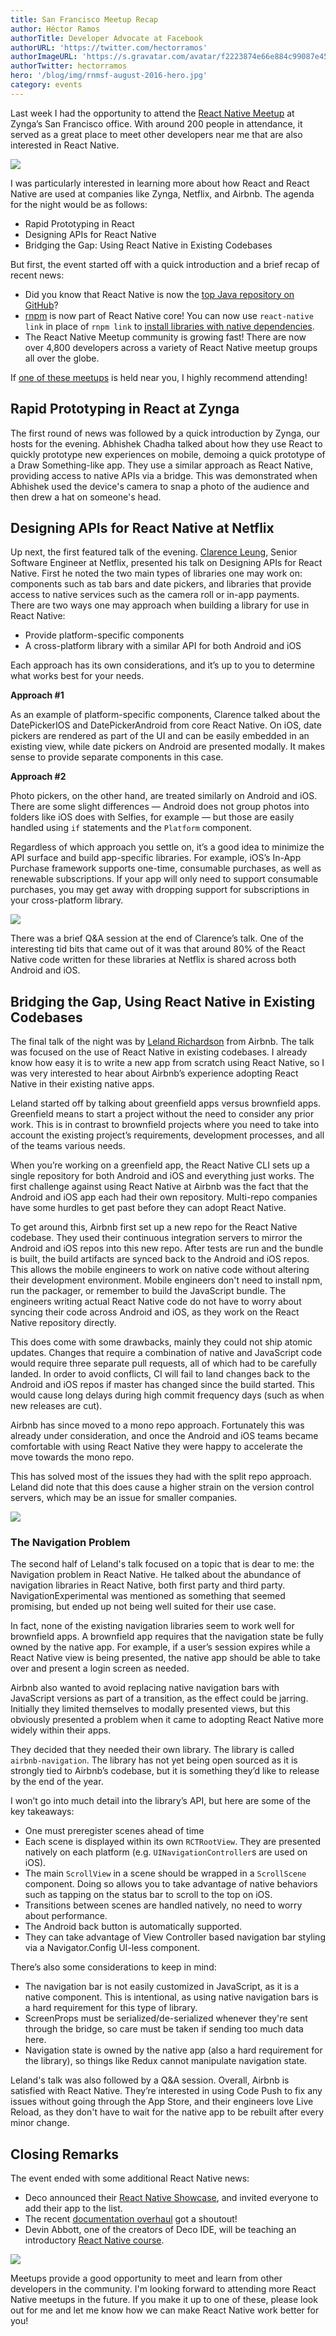 ```yaml
---
title: San Francisco Meetup Recap
author: Héctor Ramos
authorTitle: Developer Advocate at Facebook
authorURL: 'https://twitter.com/hectorramos'
authorImageURL: 'https://s.gravatar.com/avatar/f2223874e66e884c99087e452501f2da?s=128'
authorTwitter: hectorramos
hero: '/blog/img/rnmsf-august-2016-hero.jpg'
category: events
---
```


Last week I had the opportunity to attend the [React Native Meetup](http://www.meetup.com/React-Native-San-Francisco/photos/27168649/#452793854) at Zynga’s San Francisco office. With around 200 people in attendance, it served as a great place to meet other developers near me that are also interested in React Native.

![](./assets/rnmsf-august-2016-hero.jpg)

I was particularly interested in learning more about how React and React Native are used at companies like Zynga, Netflix, and Airbnb. The agenda for the night would be as follows:

- Rapid Prototyping in React
- Designing APIs for React Native
- Bridging the Gap: Using React Native in Existing Codebases

But first, the event started off with a quick introduction and a brief recap of recent news:

- Did you know that React Native is now the [top Java repository on GitHub](https://twitter.com/jamespearce/status/759637111880359937)?
- [rnpm](https://github.com/rnpm/rnpm) is now part of React Native core! You can now use `react-native link` in place of `rnpm link` to [install libraries with native dependencies](/docs/linking-libraries-ios).
- The React Native Meetup community is growing fast! There are now over 4,800 developers across a variety of React Native meetup groups all over the globe.

If [one of these meetups](http://www.meetup.com/find/?allMeetups=false&keywords=react+native&radius=Infinity&userFreeform=San+Francisco%2C+CA&mcId=z94105&mcName=San+Francisco%2C+CA&sort=recommended&eventFilter=mysugg) is held near you, I highly recommend attending!

## Rapid Prototyping in React at Zynga

The first round of news was followed by a quick introduction by Zynga, our hosts for the evening. Abhishek Chadha talked about how they use React to quickly prototype new experiences on mobile, demoing a quick prototype of a Draw Something-like app. They use a similar approach as React Native, providing access to native APIs via a bridge. This was demonstrated when Abhishek used the device's camera to snap a photo of the audience and then drew a hat on someone's head.

## Designing APIs for React Native at Netflix

Up next, the first featured talk of the evening. [Clarence Leung](https://twitter.com/clarler), Senior Software Engineer at Netflix, presented his talk on Designing APIs for React Native. First he noted the two main types of libraries one may work on: components such as tab bars and date pickers, and libraries that provide access to native services such as the camera roll or in-app payments. There are two ways one may approach when building a library for use in React Native:

- Provide platform-specific components
- A cross-platform library with a similar API for both Android and iOS

Each approach has its own considerations, and it’s up to you to determine what works best for your needs.

**Approach #1**

As an example of platform-specific components, Clarence talked about the DatePickerIOS and DatePickerAndroid from core React Native. On iOS, date pickers are rendered as part of the UI and can be easily embedded in an existing view, while date pickers on Android are presented modally. It makes sense to provide separate components in this case.

**Approach #2**

Photo pickers, on the other hand, are treated similarly on Android and iOS. There are some slight differences — Android does not group photos into folders like iOS does with Selfies, for example — but those are easily handled using `if` statements and the `Platform` component.

Regardless of which approach you settle on, it’s a good idea to minimize the API surface and build app-specific libraries. For example, iOS’s In-App Purchase framework supports one-time, consumable purchases, as well as renewable subscriptions. If your app will only need to support consumable purchases, you may get away with dropping support for subscriptions in your cross-platform library.

![](./assets/rnmsf-august-2016-netflix.jpg)

There was a brief Q&A session at the end of Clarence’s talk. One of the interesting tid bits that came out of it was that around 80% of the React Native code written for these libraries at Netflix is shared across both Android and iOS.

## Bridging the Gap, Using React Native in Existing Codebases

The final talk of the night was by [Leland Richardson](https://twitter.com/intelligibabble) from Airbnb. The talk was focused on the use of React Native in existing codebases. I already know how easy it is to write a new app from scratch using React Native, so I was very interested to hear about Airbnb’s experience adopting React Native in their existing native apps.

Leland started off by talking about greenfield apps versus brownfield apps. Greenfield means to start a project without the need to consider any prior work. This is in contrast to brownfield projects where you need to take into account the existing project’s requirements, development processes, and all of the teams various needs.

When you’re working on a greenfield app, the React Native CLI sets up a single repository for both Android and iOS and everything just works. The first challenge against using React Native at Airbnb was the fact that the Android and iOS app each had their own repository. Multi-repo companies have some hurdles to get past before they can adopt React Native.

To get around this, Airbnb first set up a new repo for the React Native codebase. They used their continuous integration servers to mirror the Android and iOS repos into this new repo. After tests are run and the bundle is built, the build artifacts are synced back to the Android and iOS repos. This allows the mobile engineers to work on native code without altering their development environment. Mobile engineers don't need to install npm, run the packager, or remember to build the JavaScript bundle. The engineers writing actual React Native code do not have to worry about syncing their code across Android and iOS, as they work on the React Native repository directly.

This does come with some drawbacks, mainly they could not ship atomic updates. Changes that require a combination of native and JavaScript code would require three separate pull requests, all of which had to be carefully landed. In order to avoid conflicts, CI will fail to land changes back to the Android and iOS repos if master has changed since the build started. This would cause long delays during high commit frequency days (such as when new releases are cut).

Airbnb has since moved to a mono repo approach. Fortunately this was already under consideration, and once the Android and iOS teams became comfortable with using React Native they were happy to accelerate the move towards the mono repo.

This has solved most of the issues they had with the split repo approach. Leland did note that this does cause a higher strain on the version control servers, which may be an issue for smaller companies.

![](./assets/rnmsf-august-2016-airbnb.jpg)

### The Navigation Problem

The second half of Leland's talk focused on a topic that is dear to me: the Navigation problem in React Native. He talked about the abundance of navigation libraries in React Native, both first party and third party. NavigationExperimental was mentioned as something that seemed promising, but ended up not being well suited for their use case.

In fact, none of the existing navigation libraries seem to work well for brownfield apps. A brownfield app requires that the navigation state be fully owned by the native app. For example, if a user’s session expires while a React Native view is being presented, the native app should be able to take over and present a login screen as needed.

Airbnb also wanted to avoid replacing native navigation bars with JavaScript versions as part of a transition, as the effect could be jarring. Initially they limited themselves to modally presented views, but this obviously presented a problem when it came to adopting React Native more widely within their apps.

They decided that they needed their own library. The library is called `airbnb-navigation`. The library has not yet being open sourced as it is strongly tied to Airbnb’s codebase, but it is something they’d like to release by the end of the year.

I won’t go into much detail into the library’s API, but here are some of the key takeaways:

- One must preregister scenes ahead of time
- Each scene is displayed within its own `RCTRootView`. They are presented natively on each platform (e.g. `UINavigationController`s are used on iOS).
- The main `ScrollView` in a scene should be wrapped in a `ScrollScene` component. Doing so allows you to take advantage of native behaviors such as tapping on the status bar to scroll to the top on iOS.
- Transitions between scenes are handled natively, no need to worry about performance.
- The Android back button is automatically supported.
- They can take advantage of View Controller based navigation bar styling via a Navigator.Config UI-less component.

There’s also some considerations to keep in mind:

- The navigation bar is not easily customized in JavaScript, as it is a native component. This is intentional, as using native navigation bars is a hard requirement for this type of library.
- ScreenProps must be serialized/de-serialized whenever they're sent through the bridge, so care must be taken if sending too much data here.
- Navigation state is owned by the native app (also a hard requirement for the library), so things like Redux cannot manipulate navigation state.

Leland's talk was also followed by a Q&A session. Overall, Airbnb is satisfied with React Native. They’re interested in using Code Push to fix any issues without going through the App Store, and their engineers love Live Reload, as they don't have to wait for the native app to be rebuilt after every minor change.

## Closing Remarks

The event ended with some additional React Native news:

- Deco announced their [React Native Showcase](https://www.decosoftware.com/showcase), and invited everyone to add their app to the list.
- The recent [documentation overhaul](/blog/2016/07/06/toward-better-documentation.html) got a shoutout!
- Devin Abbott, one of the creators of Deco IDE, will be teaching an introductory [React Native course](https://www.decosoftware.com/course).

![](./assets/rnmsf-august-2016-docs.jpg)

Meetups provide a good opportunity to meet and learn from other developers in the community. I'm looking forward to attending more React Native meetups in the future. If you make it up to one of these, please look out for me and let me know how we can make React Native work better for you!
